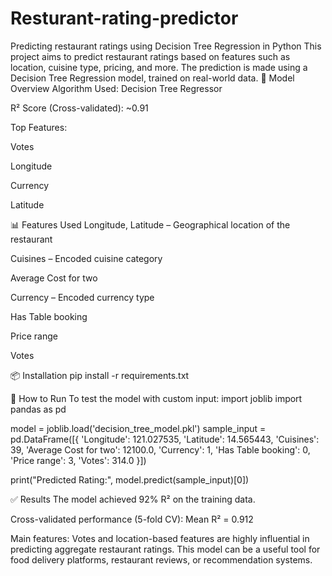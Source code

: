 # Resturant-rating-predictor
 Predicting restaurant ratings using Decision Tree Regression in Python
 This project aims to predict restaurant ratings based on features such as location, cuisine type, pricing, and more. The prediction is made using a Decision Tree Regression model, trained on real-world data.
 🧠 Model Overview
Algorithm Used: Decision Tree Regressor

R² Score (Cross-validated): ~0.91

Top Features:

Votes

Longitude

Currency

Latitude

📊 Features Used
Longitude, Latitude – Geographical location of the restaurant

Cuisines – Encoded cuisine category

Average Cost for two

Currency – Encoded currency type

Has Table booking

Price range

Votes

📦 Installation
pip install -r requirements.txt

🧪 How to Run
To test the model with custom input:
import joblib
import pandas as pd

model = joblib.load('decision_tree_model.pkl')
sample_input = pd.DataFrame([{
    'Longitude': 121.027535,
    'Latitude': 14.565443,
    'Cuisines': 39,
    'Average Cost for two': 12100.0,
    'Currency': 1,
    'Has Table booking': 0,
    'Price range': 3,
    'Votes': 314.0
}])

print("Predicted Rating:", model.predict(sample_input)[0])

✅ Results
The model achieved 92% R² on the training data.

Cross-validated performance (5-fold CV): Mean R² = 0.912

Main features:
Votes and location-based features are highly influential in predicting aggregate restaurant ratings. This model can be a useful tool for food delivery platforms, restaurant reviews, or recommendation systems.







